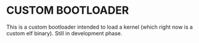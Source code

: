 # CUSTOM BOOTLOADER
This is a custom bootloader intended to load a kernel (which right now is a custom elf binary). Still in development phase.
